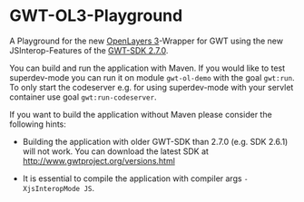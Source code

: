 GWT-OL3-Playground
==================

A Playground for the new [OpenLayers 3](http://openlayers.org/)-Wrapper for GWT using the new JSInterop-Features of the [GWT-SDK 2.7.0](goo.gl/t7FQSn).

You can build and run the application with Maven. If you would like to test superdev-mode you can run it on module `gwt-ol-demo` with the goal `gwt:run`. To only start the codeserver e.g. for using superdev-mode with your servlet container use goal `gwt:run-codeserver`.

If you want to build the application without Maven please consider the following hints: 

 * Building the application with older GWT-SDK than 2.7.0 (e.g. SDK 2.6.1) will not work. You can download the latest SDK at http://www.gwtproject.org/versions.html

 * It is essential to compile the application with compiler args `-XjsInteropMode JS`.
